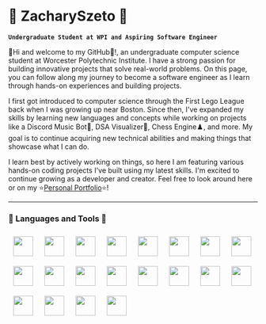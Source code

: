 # :seedling: ZacharySzeto :seedling:

**`Undergraduate Student at WPI and Aspiring Software Engineer`**

:wave:Hi and welcome to my GitHub:wave:!, an undergraduate computer science student at Worcester Polytechnic Institute. I have a strong passion for building innovative projects that solve real-world problems. On this page, you can follow along my journey to become a software engineer as I learn through hands-on experiences and building projects.

I first got introduced to computer science through the First Lego League back when I was growing up near Boston. Since then, I've expanded my skills by learning new languages and concepts while working on projects like a Discord Music Bot:musical_note:, DSA Visualizer:school:, Chess Engine:chess_pawn:, and more. My goal is to continue acquiring new technical abilities and making things that showcase what I can do.

I learn best by actively working on things, so here I am featuring various hands-on coding projects I've built using my latest skills. I'm excited to continue growing as a developer and creator. Feel free to look around here or on my :star:[Personal Portfolio](https://zachszeto.github.io/PersonalPortfolio/):star:!

---

### :toolbox: Languages and Tools :toolbox:
<img align="left" width="40px" style="padding:10px;" src="https://cdn.jsdelivr.net/gh/devicons/devicon/icons/java/java-original-wordmark.svg" />
<img align="left" width="40px" style="padding:10px;" src="https://cdn.jsdelivr.net/gh/devicons/devicon/icons/javascript/javascript-original.svg" />
<img align="left" width="40px" style="padding:10px;" src="https://cdn.jsdelivr.net/gh/devicons/devicon/icons/c/c-original.svg" />
<img align="left" width="40px" style="padding:10px;" src="https://cdn.jsdelivr.net/gh/devicons/devicon/icons/cplusplus/cplusplus-original.svg" />
<img align="left" width="40px" style="padding:10px;" src="https://cdn.jsdelivr.net/gh/devicons/devicon/icons/python/python-original-wordmark.svg" />
<img align="left" width="40px" style="padding:10px;" src="https://cdn.jsdelivr.net/gh/devicons/devicon/icons/git/git-original.svg" />
<img align="left" width="40px" style="padding:10px;" src="https://cdn.jsdelivr.net/gh/devicons/devicon/icons/github/github-original-wordmark.svg" />
<img align="left" width="40px" style="padding:10px;" src="https://cdn.jsdelivr.net/gh/devicons/devicon/icons/css3/css3-original-wordmark.svg" />
<img align="left" width="40px" style="padding:10px;" src="https://cdn.jsdelivr.net/gh/devicons/devicon/icons/discordjs/discordjs-original.svg" />
<img align="left" width="40px" style="padding:10px;" src="https://cdn.jsdelivr.net/gh/devicons/devicon/icons/figma/figma-original.svg" />
<img align="left" width="40px" style="padding:10px;" src="https://cdn.jsdelivr.net/gh/devicons/devicon/icons/gcc/gcc-original.svg" />
<img align="left" width="40px" style="padding:10px;" src="https://cdn.jsdelivr.net/gh/devicons/devicon/icons/html5/html5-original-wordmark.svg" />
<img align="left" width="40px" style="padding:10px;" src="https://cdn.jsdelivr.net/gh/devicons/devicon/icons/jetbrains/jetbrains-original.svg" />
<img align="left" width="40px" style="padding:10px;" src="https://cdn.jsdelivr.net/gh/devicons/devicon/icons/matlab/matlab-original.svg" />
<img align="left" width="40px" style="padding:10px;" src="https://cdn.jsdelivr.net/gh/devicons/devicon/icons/nodejs/nodejs-original.svg" />
<img align="left" width="40px" style="padding:10px;" src="https://cdn.jsdelivr.net/gh/devicons/devicon/icons/pycharm/pycharm-original.svg" />
<img align="left" width="40px" style="padding:10px;" src="https://cdn.jsdelivr.net/gh/devicons/devicon/icons/react/react-original-wordmark.svg" />
<img align="left" width="40px" style="padding:10px;" src="https://cdn.jsdelivr.net/gh/devicons/devicon/icons/visualstudio/visualstudio-plain.svg" />
<img align="left" width="40px" style="padding:10px;" src="https://cdn.jsdelivr.net/gh/devicons/devicon/icons/vscode/vscode-original.svg" />
<img align="left" width="40px" style="padding:10px;" src="https://cdn.jsdelivr.net/gh/devicons/devicon/icons/webflow/webflow-original.svg" />




